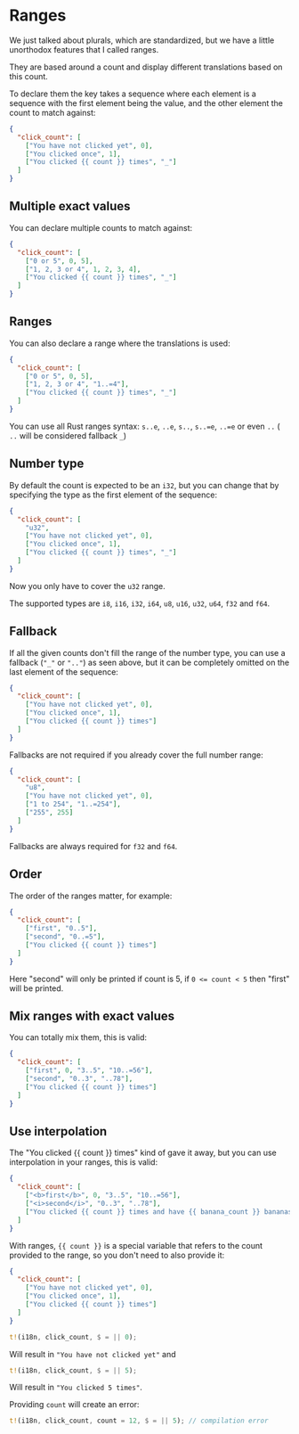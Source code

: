 # Ranges

We just talked about plurals, which are standardized, but we have a little unorthodox features that I called ranges.

They are based around a count and display different translations based on this count.

To declare them the key takes a sequence where each element is a sequence with the first element being the value, and the other element the count to match against:

```json
{
  "click_count": [
    ["You have not clicked yet", 0],
    ["You clicked once", 1],
    ["You clicked {{ count }} times", "_"]
  ]
}
```

## Multiple exact values

You can declare multiple counts to match against:

```json
{
  "click_count": [
    ["0 or 5", 0, 5],
    ["1, 2, 3 or 4", 1, 2, 3, 4],
    ["You clicked {{ count }} times", "_"]
  ]
}
```

## Ranges

You can also declare a range where the translations is used:

```json
{
  "click_count": [
    ["0 or 5", 0, 5],
    ["1, 2, 3 or 4", "1..=4"],
    ["You clicked {{ count }} times", "_"]
  ]
}
```

You can use all Rust ranges syntax: `s..e`, `..e`, `s..`, `s..=e`, `..=e` or even `..` ( `..` will be considered fallback `_`)

## Number type

By default the count is expected to be an `i32`, but you can change that by specifying the type as the first element of the sequence:

```json
{
  "click_count": [
    "u32",
    ["You have not clicked yet", 0],
    ["You clicked once", 1],
    ["You clicked {{ count }} times", "_"]
  ]
}
```

Now you only have to cover the `u32` range.

The supported types are `i8`, `i16`, `i32`, `i64`, `u8`, `u16`, `u32`, `u64`, `f32` and `f64`.

## Fallback

If all the given counts don't fill the range of the number type, you can use a fallback (`"_"` or `".."`) as seen above, but it can be completely omitted on the last element of the sequence:

```json
{
  "click_count": [
    ["You have not clicked yet", 0],
    ["You clicked once", 1],
    ["You clicked {{ count }} times"]
  ]
}
```

Fallbacks are not required if you already cover the full number range:

```json
{
  "click_count": [
    "u8",
    ["You have not clicked yet", 0],
    ["1 to 254", "1..=254"],
    ["255", 255]
  ]
}
```

Fallbacks are always required for `f32` and `f64`.

## Order

The order of the ranges matter, for example:

```json
{
  "click_count": [
    ["first", "0..5"],
    ["second", "0..=5"],
    ["You clicked {{ count }} times"]
  ]
}
```

Here "second" will only be printed if count is 5, if `0 <= count < 5` then "first" will be printed.

## Mix ranges with exact values

You can totally mix them, this is valid:

```json
{
  "click_count": [
    ["first", 0, "3..5", "10..=56"],
    ["second", "0..3", "..78"],
    ["You clicked {{ count }} times"]
  ]
}
```

## Use interpolation

The "You clicked {{ count }} times" kind of gave it away, but you can use interpolation in your ranges, this is valid:

```json
{
  "click_count": [
    ["<b>first</b>", 0, "3..5", "10..=56"],
    ["<i>second</i>", "0..3", "..78"],
    ["You clicked {{ count }} times and have {{ banana_count }} bananas"]
  ]
}
```

With ranges, `{{ count }}` is a special variable that refers to the count provided to the range, so you don't need to also provide it:

```json
{
  "click_count": [
    ["You have not clicked yet", 0],
    ["You clicked once", 1],
    ["You clicked {{ count }} times"]
  ]
}
```

```rust
t!(i18n, click_count, $ = || 0);
```

Will result in `"You have not clicked yet"` and

```rust
t!(i18n, click_count, $ = || 5);
```

Will result in `"You clicked 5 times"`.

Providing `count` will create an error:

```rust
t!(i18n, click_count, count = 12, $ = || 5); // compilation error
```
